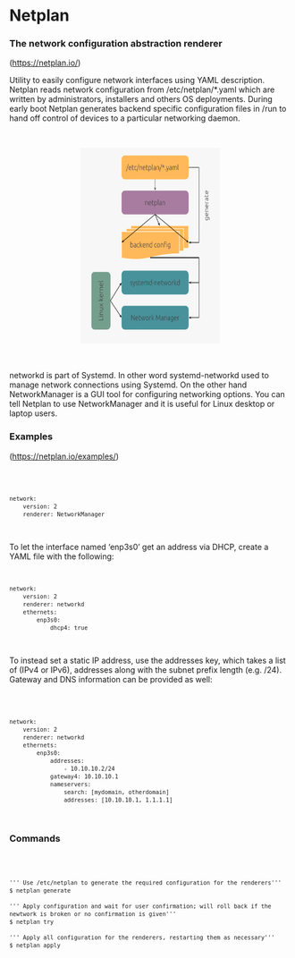 
# Netplan

### The network configuration abstraction renderer

(https://netplan.io/)

Utility to easily configure network interfaces using YAML description. Netplan reads network configuration from /etc/netplan/*.yaml which are written by administrators, installers and others OS deployments. During early boot Netplan generates backend specific configuration files in /run to hand off control of devices to a particular networking daemon.

<br>
<p align="center">
  <img width="250" height="350" src="IMGS/img1.png" alt=""/>
</p>
<br>


networkd is part of Systemd. In other word systemd-networkd used to manage network connections using Systemd. On the other hand NetworkManager is a GUI tool for configuring networking options. You can tell Netplan to use NetworkManager and it is useful for Linux desktop or laptop users.

### Examples

(https://netplan.io/examples/)

<code>

    network:
        version: 2
        renderer: NetworkManager
</code>


To let the interface named ‘enp3s0’ get an address via DHCP, create a YAML file with the following:
<code>

    network:
        version: 2
        renderer: networkd
        ethernets:
            enp3s0:
                dhcp4: true
</code>

To instead set a static IP address, use the addresses key, which takes a list of (IPv4 or IPv6), addresses along with the subnet prefix length (e.g. /24). Gateway and DNS information can be provided as well:

<code>

    network:
        version: 2
        renderer: networkd
        ethernets:
            enp3s0:
                addresses:
                    - 10.10.10.2/24
                gateway4: 10.10.10.1
                nameservers:
                    search: [mydomain, otherdomain]
                    addresses: [10.10.10.1, 1.1.1.1]
</code>

### Commands

<code>
 
    ''' Use /etc/netplan to generate the required configuration for the renderers'''
    $ netplan generate

    ''' Apply configuration and wait for user confirmation; will roll back if the newtwork is broken or no confirmation is given'''
    $ netplan try

    ''' Apply all configuration for the renderers, restarting them as necessary'''
    $ netplan apply

</code>

